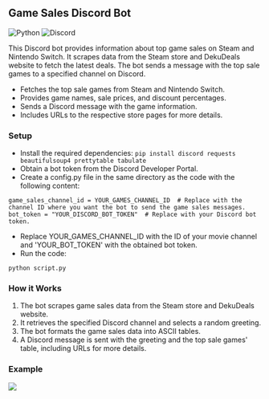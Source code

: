 ## Game Sales Discord Bot

![Python](https://img.shields.io/badge/python-3670A0?style=for-the-badge&logo=python&logoColor=ffdd54) ![Discord](https://img.shields.io/badge/Discord-%235865F2.svg?style=for-the-badge&logo=discord&logoColor=white)

This Discord bot provides information about top game sales on Steam and Nintendo Switch. It scrapes data from the Steam store and DekuDeals website to fetch the latest deals. The bot sends a message with the top sale games to a specified channel on Discord.

- Fetches the top sale games from Steam and Nintendo Switch.
- Provides game names, sale prices, and discount percentages.
- Sends a Discord message with the game information.
- Includes URLs to the respective store pages for more details.

### Setup
- Install the required dependencies: `pip install discord requests beautifulsoup4 prettytable tabulate`
- Obtain a bot token from the Discord Developer Portal.
- Create a config.py file in the same directory as the code with the following content:
```
game_sales_channel_id = YOUR_GAMES_CHANNEL_ID  # Replace with the channel ID where you want the bot to send the game sales messages.
bot_token = "YOUR_DISCORD_BOT_TOKEN"  # Replace with your Discord bot token.
```
- Replace YOUR_GAMES_CHANNEL_ID with the ID of your movie channel and 'YOUR_BOT_TOKEN' with the obtained bot token.
- Run the code: 
```
python script.py
```

### How it Works
1. The bot scrapes game sales data from the Steam store and DekuDeals website.
2. It retrieves the specified Discord channel and selects a random greeting.
3. The bot formats the game sales data into ASCII tables.
4. A Discord message is sent with the greeting and the top sale games' table, including URLs for more details.

### Example
![](https://i.imgur.com/ECqvENi.png)